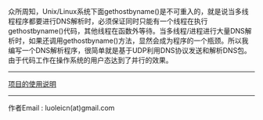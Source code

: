 众所周知，Unix/Linux系统下面gethostbyname()是不可重入的，就是说当多线程程序都要进行DNS解析时，必须保证同时只能有一个线程在执行gethostbyname()代码，其他线程在函数外等待。当多线程/进程进行大量DNS解析时，如果还调用gethostbyname()方法，显然会成为程序的一个瓶颈。所以我编写一个DNS解析程序，很简单就是基于UDP利用DNS协议发送和解析DNS包。由于代码工作在操作系统的用户态达到了并行的效果。

---

[项目的使用说明](http://code.google.com/p/tiny-dns-resolver/wiki/Wikihowto)

---

作者Email : luoleicn(at)gmail.com